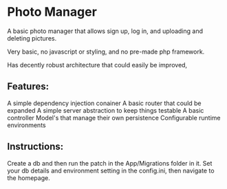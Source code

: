 # Photo Manager

A basic photo manager that allows sign up, log in, and uploading and deleting pictures. 

Very basic, no javascript or styling, and no pre-made php framework. 

Has decently robust architecture that could easily be improved, 

## Features:
A simple dependency injection conainer
A basic router that could be expanded
A simple server abstraction to keep things testable
A basic controller
Model's that manage their own persistence
Configurable runtime environments

## Instructions:
Create a db and then run the patch in the App/Migrations folder in it. Set your db details and environment setting in the config.ini,  then navigate to the homepage.







